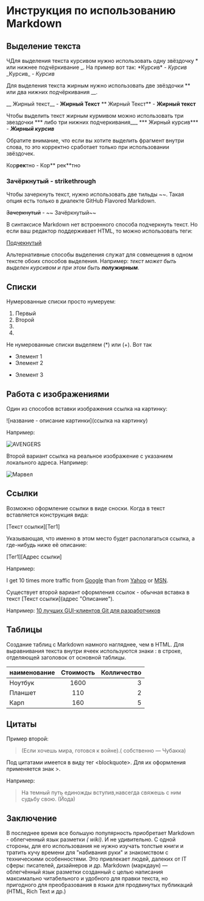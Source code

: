 # Инструкция по использованию Markdown 

## Выделение текста

ЧДля выделения текста курсивом нужно использовать одну звёздочку * или нижнее подчёркивание _. На пример вот так:
\*Курсив\* - *Курсив* 
\_Курсив\_ - _Курсив_

Для выделения текста жирным нужно использовать две звёздочки ** или два нижних подчёркивания __.

\__ Жирный текст\__ - __Жирный Текст__
\** Жирный Текст\** - **Жирный текст**

Чтобы выделить текст жирным курмивом можно использовать три звездочки *** либо три нижних подчеркивания___
\*** Жирный курсив\*** - ***Жирный курсив***

Обратите внимание, что если вы хотите выделить фрагмент внутри слова, то это корректно сработает только при использовании звёздочек.

Кор**рек**тно - Кор\** рек\**тно

### Зачёркнутый - strikethrough

Чтобы зачеркнуть текст, нужно использовать две тильды ~~. Такая опция есть только в диалекте GitHub Flavored Markdown.

~~Зачеркнутый~~ - \~~ Зачёркнутый\~~

В синтаксисе Markdown нет встроенного способа подчеркнуть текст. Но если ваш редактор поддерживает HTML, то можно использовать теги:

<u>Подчекнутый</u>


Альтернативные способы выделения служат для совмещения в одном тексте обоих способов выделения. Например: _текст может быть выделен курсивом и при этом быть **полужирным**_.

## Списки 

Нумерованные списки просто нумеруем:
1. Первый
2. Второй
9.
4.


Не нумерованные списки выделяем (*) или (+). Вот так
* Элемент 1
* Элемент 2
+ Элемент 3

## Работа с изображениями 

Один из способов вставки изображения ссылка на картинку:

![название - описание картинки](ссылка на картинку)

Например:

![AVENGERS](https://i.pinimg.com/736x/1c/b8/0c/1cb80cf643e3d24cb4e1b4321f962edc--avengers-wallpaper-watch-free-movies.jpg)


Второй вариант ссылка на реальное изображение с указанием локального адреса.
Например:

![Марвел](/Marvel.png)


## Ссылки 

Возможно оформление ссылки в виде сноски. Когда в текст вставляется конструкция вида:

[Текст ссылки][Тег1]

 Указывающая, что именно в этом место будет располагаться ссылка, а где-нибудь ниже её описание:

[Тег1][Адрес ссылки]

Например:

I get 10 times more traffic from [Google][1] than from
[Yahoo][2] or [MSN][3].

[1]: http://google.com/        "Google"
[2]: http://search.yahoo.com/  "Yahoo Search"
[3]: http://search.msn.com/    "MSN Search"



Существует второй вариант оформления ссылок - обычная вставка в текст \[Текст ссылки](адрес "Описание")\.

Например:
[10 лучших GUI-клиентов Git для разработчиков]( https://techrocks.ru/2020/04/24/best-git-gui-for-mac-linux-windows/
)

## Таблицы ##

Создание таблиц с Markdown намного нагляднее, чем в HTML. Для выравнивания текста внутри ячеек используются знаки : в строке, отделяющей заголовок от основной таблицы.

наименование     | Стоимость | Колличество
:--------        |:-----:    | -------:
Ноутбук          | 1600      | 3
Планшет          | 110       | 2
Карп             | 160       | 5


## Цитаты
Пример второй:

>  (Если хочешь мира, готовся к войне).( собственно — Чубакка)

Под цитатами имеется в виду тег \<blockquote>\. Для их оформления применяется знак >. 

Например:
 > На темный путь единожды вступив,навсегда свяжешь с ним судьбу свою. (Йода) 

## Заключение

В последнее время все большую популярность приобретает Markdown - облегченный язык разметки *( wiki)*. И не удивительно. С одной стороны, для его использования не нужно изучать толстые книги и тратить кучу времени для "набивания руки" и знакомством с техническими особенностями. Это привлекает людей, далеких от IT сферы: писателей, дизайнеров и др.
Markdown (маркдаун) — облегчённый язык разметки созданный с целью написания максимально читабельного и удобного для правки текста, но пригодного для преобразования в языки для продвинутых публикаций (HTML, Rich Text и др.)

